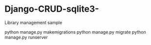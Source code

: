 # Django-CRUD-sqlite3-
Library management sample

python manage.py makemigrations
python manage.py migrate
python manage.py runserver

